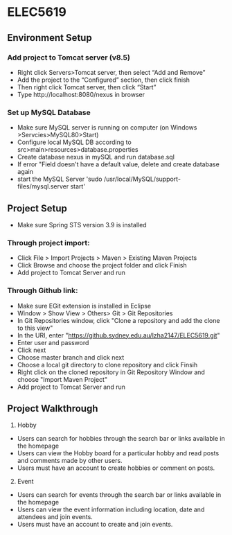 # ELEC5619

## Environment Setup

### Add project to Tomcat server (v8.5)
- Right click Servers>Tomcat server, then select “Add and Remove”
- Add the project to the “Configured” section, then click finish
- Then right click Tomcat server, then click “Start”
- Type http://localhost:8080/nexus in browser


### Set up MySQL Database
- Make sure MySQL server is running on computer (on Windows >Servcies>MySQL80>Start)
- Configure local MySQL DB according to src>main>resources>database.properties
- Create database nexus in mySQL and run database.sql
- If error "Field <name> doesn't have a default value, delete and create database again
- start the MySQL Server 'sudo /usr/local/MySQL/support-files/mysql.server start'
 
 ## Project Setup 
 - Make sure Spring STS version 3.9 is installed 
 
 ### Through project import:
  - Click File > Import Projects > Maven > Existing Maven Projects
  - Click Browse and choose the project folder and click Finish
  - Add project to Tomcat Server and run
  
 ### Through Github link:
  - Make sure EGit extension is installed in Eclipse
  - Window > Show View > Others> Git > Git Repositories 
  - In Git Repositories window, click "Clone a repository and add the clone to this view"
  - In the URI, enter "https://github.sydney.edu.au/lzha2147/ELEC5619.git"
  - Enter user and password
  - Click next
  - Choose master branch and click next
  - Choose a local git directory to clone repository and click Finsih
  - Right click on the cloned repository in Git Repository Window and choose "Import Maven Project"
  - Add project to Tomcat Server and run
  
  ## Project Walkthrough
  
  1. Hobby
  - Users can search for hobbies through the search bar or links available in the homepage
  - Users can view the Hobby board for a particular hobby and read posts and comments made by other users.
  - Users must have an account to create hobbies or comment on posts.
  
  2. Event
  - Users can search for events through the search bar or links available in the homepage
  - Users can view the event information including location, date and attendees and join events.
  - Users must have an account to create and join events.

  
